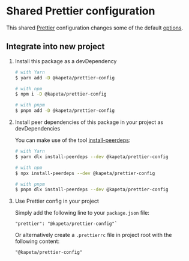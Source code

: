 # Shared Prettier configuration

This shared [Prettier](https://prettier.io/) configuration changes some of the default [options](https://prettier.io/docs/en/options.html).

## Integrate into new project

1.  Install this package as a devDependency

    ```sh
    # with Yarn
    $ yarn add -D @kapeta/prettier-config

    # with npm
    $ npm i -D @kapeta/prettier-config

    # with pnpm
    $ pnpm add -D @kapeta/prettier-config
    ```

2.  Install peer dependencies of this package in your project as devDependencies

    You can make use of the tool [install-peerdeps](https://github.com/nathanhleung/install-peerdeps):

    ```sh
    # with Yarn
    $ yarn dlx install-peerdeps --dev @kapeta/prettier-config

    # with npm
    $ npx install-peerdeps --dev @kapeta/prettier-config

    # with pnpm
    $ pnpm dlx install-peerdeps --dev @kapeta/prettier-config
    ```

3.  Use Prettier config in your project

    Simply add the following line to your `package.json` file:

    ```
    "prettier": "@kapeta/prettier-config"`
    ```

    Or alternatively create a `.prettierrc` file in project root with the following content:

    ```
    "@kapeta/prettier-config"
    ```
